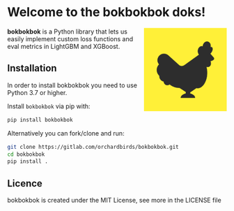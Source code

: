 # Welcome to the bokbokbok doks!

<img src="img/bokbokbok.png" width=190 align="right">

**bokbokbok** is a Python library that lets us easily implement custom loss functions and eval metrics in LightGBM and XGBoost.

## Installation

In order to install bokbokbok you need to use Python 3.7 or higher.

Install `bokbokbok` via pip with:

```bash
pip install bokbokbok
```

Alternatively you can fork/clone and run:

```bash
git clone https://gitlab.com/orchardbirds/bokbokbok.git
cd bokbokbok
pip install .
```

## Licence
bokbokbok is created under the MIT License, see more in the LICENSE file

